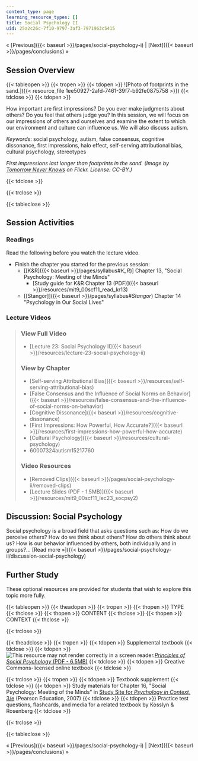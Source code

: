 ```yaml
---
content_type: page
learning_resource_types: []
title: Social Psychology II
uid: 25a2c26c-7f10-9797-3af3-7971963c5415
---
```


« [Previous]({{< baseurl >}}/pages/social-psychology-i) | [Next]({{< baseurl >}}/pages/conclusions) »

Session Overview
----------------

{{< tableopen >}}
{{< tropen >}}
{{< tdopen >}}
![Photo of footprints in the sand.]({{< resource_file 1ee50927-2afd-7461-39f7-b92fe0875758 >}})
{{< tdclose >}}
{{< tdopen >}}


How important are first impressions? Do you ever make judgments about others? Do you feel that others judge you? In this session, we will focus on our impressions of others and ourselves and examine the extent to which our environment and culture can influence us. We will also discuss autism.

_Keywords_: social psychology, autism, false consensus, cognitive dissonance, first impressions, halo effect, self-serving attributional bias, cultural psychology, stereotypes

_First impressions last longer than footprints in the sand. (Image by [Tomorrow Never Knows](http://www.flickr.com/photos/47803993@N08/) on Flickr. License: CC-BY.)_


{{< tdclose >}}

{{< trclose >}}

{{< tableclose >}}

Session Activities
------------------

### Readings

Read the following before you watch the lecture video.

*   Finish the chapter you started for the previous session:
    *   \[[K&R]({{< baseurl >}}/pages/syllabus#_K_R_)\] Chapter 13, "Social Psychology: Meeting of the Minds"
        *   [Study guide for K&R Chapter 13 (PDF)]({{< baseurl >}}/resources/mit9_00scf11_read_kr13)
    *   [\[Stangor\]]({{< baseurl >}}/pages/syllabus#_Stangor_) Chapter 14 "Psychology in Our Social Lives"

### Lecture Videos

> ### View Full Video
> 
> *   [Lecture 23: Social Psychology II]({{< baseurl >}}/resources/lecture-23-social-psychology-ii)
> 
> ### View by Chapter
> 
> *   [Self-serving Attributional Bias]({{< baseurl >}}/resources/self-serving-attributional-bias)
> *   [False Consensus and the Influence of Social Norms on Behavior]({{< baseurl >}}/resources/false-consensus-and-the-influence-of-social-norms-on-behavior)
> *   [Cognitive Dissonance]({{< baseurl >}}/resources/cognitive-dissonance)
> *   [First Impressions: How Powerful, How Accurate?]({{< baseurl >}}/resources/first-impressions-how-powerful-how-accurate)
> *   [Cultural Psychology]({{< baseurl >}}/resources/cultural-psychology)
> *   60007324autism15217760
> 
> ### Video Resources
> 
> *   [Removed Clips]({{< baseurl >}}/pages/social-psychology-ii/removed-clips)
> *   [Lecture Slides (PDF - 1.5MB)]({{< baseurl >}}/resources/mit9_00scf11_lec23_socpsy2)

Discussion: Social Psychology
-----------------------------

Social psychology is a broad field that asks questions such as: How do we perceive others? How do we think about others? How do others think about us? How is our behavior influenced by others, both individually and in groups?... [Read more »]({{< baseurl >}}/pages/social-psychology-ii/discussion-social-psychology)

Further Study
-------------

These optional resources are provided for students that wish to explore this topic more fully.

{{< tableopen >}}
{{< theadopen >}}
{{< tropen >}}
{{< thopen >}}
TYPE
{{< thclose >}}
{{< thopen >}}
CONTENT
{{< thclose >}}
{{< thopen >}}
CONTEXT
{{< thclose >}}

{{< trclose >}}

{{< theadclose >}}
{{< tropen >}}
{{< tdopen >}}
Supplemental textbook
{{< tdclose >}}
{{< tdopen >}}
![This resource may not render correctly in a screen reader.](/images/inacessible.gif)[_Principles of Social Psychology_ (PDF - 6.5MB)](http://www.saylor.org/site/textbooks/Principles%20of%20Social%20Psychology.pdf)
{{< tdclose >}}
{{< tdopen >}}
Creative Commons-licensed online textbook
{{< tdclose >}}

{{< trclose >}}
{{< tropen >}}
{{< tdopen >}}
Textbook supplement
{{< tdclose >}}
{{< tdopen >}}
Study materials for Chapter 16, "Social Psychology: Meeting of the Minds" in [Study Site for _Psychology in Context_, 3/e](http://www.pearsonhighered.com/educator/product/Fundamentals-of-Psychology-in-Context/9780205507573.page) (Pearson Education, 2007)
{{< tdclose >}}
{{< tdopen >}}
Practice test questions, flashcards, and media for a related textbook by Kosslyn & Rosenberg
{{< tdclose >}}

{{< trclose >}}

{{< tableclose >}}

« [Previous]({{< baseurl >}}/pages/social-psychology-i) | [Next]({{< baseurl >}}/pages/conclusions) »